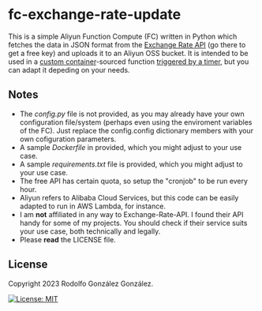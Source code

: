 # fc-exchange-rate-update

This is a simple Aliyun Function Compute (FC) written in Python which fetches the data in JSON format from the [Exchange Rate API](https://www.exchangerate-api.com/) (go there to get a free key) and uploads it to an Aliyun OSS bucket. It is intended to be used in a [custom container](https://www.alibabacloud.com/help/en/function-compute/latest/create-a-function)-sourced function [triggered by a timer](https://www.alibabacloud.com/help/en/function-compute/latest/configure-a-time-trigger), but you can adapt it depeding on your needs.

## Notes

* The *config.py* file is not provided, as you may already have your own configuration file/system (perhaps even using the enviroment variables of the FC). Just replace the config.config dictionary members with your own cofiguration parameters.
* A sample *Dockerfile* in provided, which you might adjust to your use case.
* A sample *requirements.txt* file is provided, which you might adjust to your use case.
* The free API has certain quota, so setup the "cronjob" to be run every hour.
* Aliyun refers to Alibaba Cloud Services, but this code can be easily adapted to run in AWS Lambda, for instance.
* I am **not** affiliated in any way to Exchange-Rate-API. I found their API handy for some of my projects. You should check if their service suits your use case, both technically and legally.
* Please **read** the LICENSE file.

## License

Copyright 2023 Rodolfo González González.

[![License: MIT](https://img.shields.io/badge/License-MIT-yellow.svg)](https://opensource.org/licenses/MIT) 
